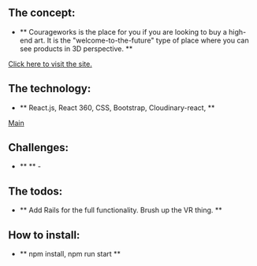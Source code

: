 ## The concept:
- ** Courageworks is the place for you if you are looking to buy a high-end art. It is the "welcome-to-the-future" type of place where you can see products in 3D perspective. **

[Click here to visit the site.](https://pkijowska.github.io/courageworks/#/about)

## The technology:

- ** React.js, React 360, CSS, Bootstrap, Cloudinary-react,  **

[Main](https://res.cloudinary.com/deppqxba7/image/upload/v1568336930/couragework_mainpage_n4uuov.png)

## Challenges:

- **  ** -


## The todos:

- ** Add Rails for the full functionality. Brush up the VR thing. **

## How to install:

- ** npm install, npm run start **
